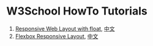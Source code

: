 # W3School HowTo Tutorials

1. [Responsive Web Layout with float](https://atzack.com/w3schools-web-layout/), [中文](https://zacklive.com/w3schools-web-layout/)
2. [Flexbox Responsive Layout](https://atzack.com/w3schools-flex-layout/), [中文](https://zacklive.com/w3schools-flex/)